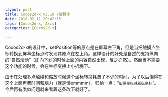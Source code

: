 ```yaml
---
layout: post
title: Cocos2d-x v3.16 Y轴翻转
date: 2018-02-11 20:42:15
tags: [Cocos2d-x, Axis]
categories: [Cocos2d-x]

---
```


Cocos2d-x的设计中，setPosition等的原点是在屏幕左下角，但是当把触摸点坐标转换到屏幕坐标点时发现其原点在左上角。这样设计的好处是自然的支持纵向的“自然滚动”（即向下划的时候上面的内容自然出现，反之亦然）。然而当不需要这个功能的时候，会在坐标变换上小折腾下。

由于在处理多点触碰和缩放时候这个坐标转换耗费了不少的时间，为了以后懒得在这个上面再费时间和脑力（就是懒emmmm），归纳一点：“`旧纵坐标减新纵坐标`”。今后再有类似问题就来看着这条改下就好了。
